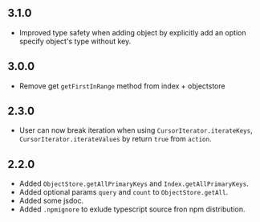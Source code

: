 ## 3.1.0
- Improved type safety when adding object by explicitly add an option specify object's type without key.

## 3.0.0
- Remove get `getFirstInRange` method from index + objectstore

## 2.3.0
- User can now break iteration when using `CursorIterator.iterateKeys`, 
`CursorIterator.iterateValues` by return `true` from `action`.

## 2.2.0

- Added `ObjectStore.getAllPrimaryKeys` and `Index.getAllPrimaryKeys`.
- Added optional params `query` and `count` to `ObjectStore.getAll`.
- Added some jsdoc.
- Added `.npmignore` to exlude typescript source fron npm distribution.